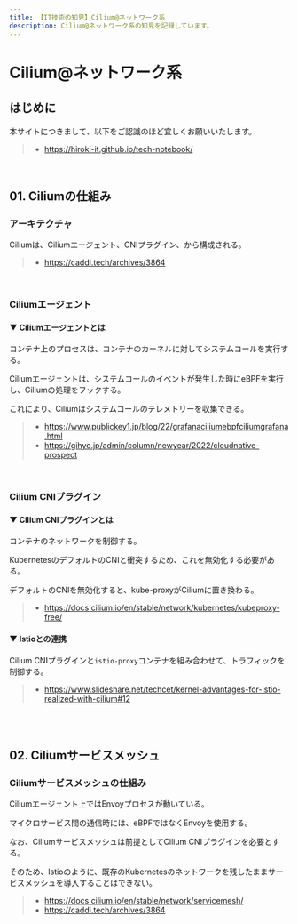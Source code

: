 ```yaml
---
title: 【IT技術の知見】Cilium@ネットワーク系
description: Cilium@ネットワーク系の知見を記録しています。
---
```


# Cilium@ネットワーク系

## はじめに

本サイトにつきまして、以下をご認識のほど宜しくお願いいたします。

> - https://hiroki-it.github.io/tech-notebook/

<br>

## 01. Ciliumの仕組み

### アーキテクチャ

Ciliumは、Ciliumエージェント、CNIプラグイン、から構成される。

> - https://caddi.tech/archives/3864

<br>

### Ciliumエージェント

#### ▼ Ciliumエージェントとは

コンテナ上のプロセスは、コンテナのカーネルに対してシステムコールを実行する。

Ciliumエージェントは、システムコールのイベントが発生した時にeBPFを実行し、Ciliumの処理をフックする。

これにより、Ciliumはシステムコールのテレメトリーを収集できる。

> - https://www.publickey1.jp/blog/22/grafanaciliumebpfciliumgrafana.html
> - https://gihyo.jp/admin/column/newyear/2022/cloudnative-prospect

<br>

### Cilium CNIプラグイン

#### ▼ Cilium CNIプラグインとは

コンテナのネットワークを制御する。

KubernetesのデフォルトのCNIと衝突するため、これを無効化する必要がある。

デフォルトのCNIを無効化すると、kube-proxyがCiliumに置き換わる。

> - https://docs.cilium.io/en/stable/network/kubernetes/kubeproxy-free/

#### ▼ Istioとの連携

Cilium CNIプラグインと`istio-proxy`コンテナを組み合わせて、トラフィックを制御する。

> - https://www.slideshare.net/techcet/kernel-advantages-for-istio-realized-with-cilium#12

<br>

<br>

## 02. Ciliumサービスメッシュ

### Ciliumサービスメッシュの仕組み

Ciliumエージェント上ではEnvoyプロセスが動いている。

マイクロサービス間の通信時には、eBPFではなくEnvoyを使用する。

なお、Ciliumサービスメッシュは前提としてCilium CNIプラグインを必要とする。

そのため、Istioのように、既存のKubernetesのネットワークを残したままサービスメッシュを導入することはできない。

> - https://docs.cilium.io/en/stable/network/servicemesh/
> - https://caddi.tech/archives/3864

<br>
